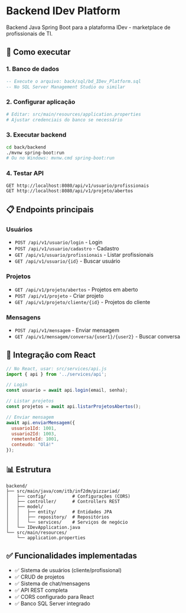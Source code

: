 # Backend IDev Platform

Backend Java Spring Boot para a plataforma IDev - marketplace de profissionais de TI.

## 🚀 Como executar

### 1. Banco de dados
```sql
-- Execute o arquivo: back/sql/bd_IDev_Platform.sql
-- No SQL Server Management Studio ou similar
```

### 2. Configurar aplicação
```bash
# Editar: src/main/resources/application.properties
# Ajustar credenciais do banco se necessário
```

### 3. Executar backend
```bash
cd back/backend
./mvnw spring-boot:run
# Ou no Windows: mvnw.cmd spring-boot:run
```

### 4. Testar API
```
GET http://localhost:8080/api/v1/usuario/profissionais
GET http://localhost:8080/api/v1/projeto/abertos
```

## 📋 Endpoints principais

### Usuários
- `POST /api/v1/usuario/login` - Login
- `POST /api/v1/usuario/cadastro` - Cadastro
- `GET /api/v1/usuario/profissionais` - Listar profissionais
- `GET /api/v1/usuario/{id}` - Buscar usuário

### Projetos
- `GET /api/v1/projeto/abertos` - Projetos em aberto
- `POST /api/v1/projeto` - Criar projeto
- `GET /api/v1/projeto/cliente/{id}` - Projetos do cliente

### Mensagens
- `POST /api/v1/mensagem` - Enviar mensagem
- `GET /api/v1/mensagem/conversa/{user1}/{user2}` - Buscar conversa

## 🔧 Integração com React

```javascript
// No React, usar: src/services/api.js
import { api } from '../services/api';

// Login
const usuario = await api.login(email, senha);

// Listar projetos
const projetos = await api.listarProjetosAbertos();

// Enviar mensagem
await api.enviarMensagem({
  usuario1Id: 1001,
  usuario2Id: 1003,
  remetenteId: 1001,
  conteudo: "Olá!"
});
```

## 📊 Estrutura

```
backend/
├── src/main/java/com/itb/inf2dm/pizzariad/
│   ├── config/          # Configurações (CORS)
│   ├── controller/      # Controllers REST
│   ├── model/
│   │   ├── entity/      # Entidades JPA
│   │   ├── repository/  # Repositórios
│   │   └── services/    # Serviços de negócio
│   └── IDevApplication.java
└── src/main/resources/
    └── application.properties
```

## ✅ Funcionalidades implementadas

- ✅ Sistema de usuários (cliente/profissional)
- ✅ CRUD de projetos
- ✅ Sistema de chat/mensagens
- ✅ API REST completa
- ✅ CORS configurado para React
- ✅ Banco SQL Server integrado